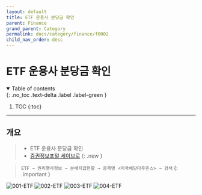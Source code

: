 ```yaml
---
layout: default
title: ETF 운용사 분당금 확인
parent: Finance
grand_parent: Category
permalink: docs/category/finance/f0002
child_nav_order: desc
---
```


# ETF 운용사 분당금 확인

<details open markdown="block">
  <summary>
    Table of contents
  </summary>
  {: .no_toc .text-delta .label .label-green }
  
1. TOC
{:toc}

</details>

---

## 개요

> - ETF 운용사 분당금 확인
> - [증권정보포털 세이브로](https://seibro.or.kr)
{: .new }


> `ETF → 권리행사정보 → 분배지급현황 → 종목명 <미국배당다우존스> → 검색`
{: .important }

![001-ETF](https://github.com/heaths2/heaths2.github.io/assets/36792594/f11a3b96-0058-4b0e-a0f2-9e93c9977722)
![002-ETF](https://github.com/heaths2/heaths2.github.io/assets/36792594/a7a7f700-3b6c-4e16-8879-149713562bcd)
![003-ETF](https://github.com/heaths2/heaths2.github.io/assets/36792594/40db4012-4971-431d-a5f5-7b75c86d386b)
![004-ETF](https://github.com/heaths2/heaths2.github.io/assets/36792594/76357069-8575-448f-b3ec-283a58517627)
